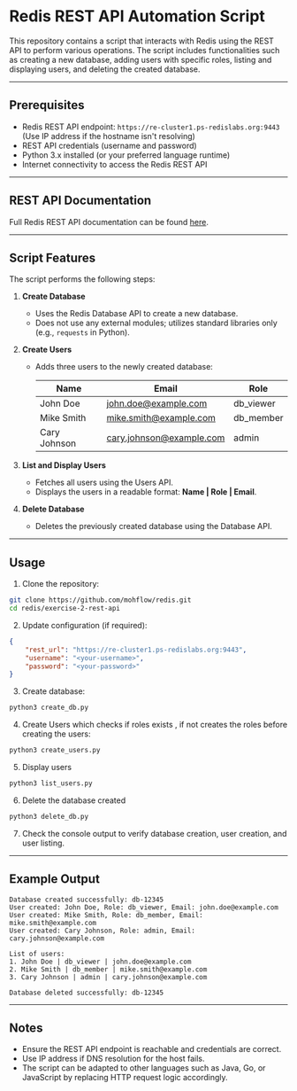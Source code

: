 # Redis REST API Automation Script

This repository contains a script that interacts with Redis using the REST API to perform various operations. The script includes functionalities such as creating a new database, adding users with specific roles, listing and displaying users, and deleting the created database.

---

## Prerequisites

* Redis REST API endpoint: `https://re-cluster1.ps-redislabs.org:9443` (Use IP address if the hostname isn't resolving)
* REST API credentials (username and password)
* Python 3.x installed (or your preferred language runtime)
* Internet connectivity to access the Redis REST API

---

## REST API Documentation

Full Redis REST API documentation can be found [here](https://docs.redislabs.com/latest/rs/references/rest-api/).

---

## Script Features

The script performs the following steps:

1. **Create Database**

   * Uses the Redis Database API to create a new database.
   * Does not use any external modules; utilizes standard libraries only (e.g., `requests` in Python).

2. **Create Users**

   * Adds three users to the newly created database:

     | Name         | Email                                                       | Role       |
     | ------------ | ----------------------------------------------------------- | ---------- |
     | John Doe     | [john.doe@example.com](mailto:john.doe@example.com)         | db\_viewer |
     | Mike Smith   | [mike.smith@example.com](mailto:mike.smith@example.com)     | db\_member |
     | Cary Johnson | [cary.johnson@example.com](mailto:cary.johnson@example.com) | admin      |

3. **List and Display Users**

   * Fetches all users using the Users API.
   * Displays the users in a readable format: **Name | Role | Email**.

4. **Delete Database**

   * Deletes the previously created database using the Database API.

---

## Usage

1. Clone the repository:

```bash
git clone https://github.com/mohflow/redis.git
cd redis/exercise-2-rest-api
```

2. Update configuration (if required):

```json
{
    "rest_url": "https://re-cluster1.ps-redislabs.org:9443",
    "username": "<your-username>",
    "password": "<your-password>"
}
```

3. Create database:

```bash
python3 create_db.py
```

4. Create Users which checks if roles exists , if not creates the roles before creating the users:

```bash
python3 create_users.py
```
5. Display users

```bash
python3 list_users.py
```

6. Delete the database created

```bash
python3 delete_db.py
```

7. Check the console output to verify database creation, user creation, and user listing.

---

## Example Output

```
Database created successfully: db-12345
User created: John Doe, Role: db_viewer, Email: john.doe@example.com
User created: Mike Smith, Role: db_member, Email: mike.smith@example.com
User created: Cary Johnson, Role: admin, Email: cary.johnson@example.com

List of users:
1. John Doe | db_viewer | john.doe@example.com
2. Mike Smith | db_member | mike.smith@example.com
3. Cary Johnson | admin | cary.johnson@example.com

Database deleted successfully: db-12345
```

---

## Notes

* Ensure the REST API endpoint is reachable and credentials are correct.
* Use IP address if DNS resolution for the host fails.
* The script can be adapted to other languages such as Java, Go, or JavaScript by replacing HTTP request logic accordingly.
